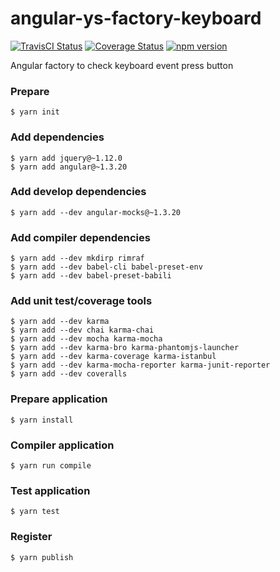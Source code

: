 # angular-ys-factory-keyboard

[![TravisCI Status][travis-image]][travis-url]
[![Coverage Status][coveralls-image]][coveralls-url]
[![npm version][npm-image]][npm-url]

Angular factory to check keyboard event press button

### Prepare

```
$ yarn init
```

### Add dependencies

```
$ yarn add jquery@~1.12.0
$ yarn add angular@~1.3.20
```

### Add develop dependencies

```
$ yarn add --dev angular-mocks@~1.3.20
```

### Add compiler dependencies

```
$ yarn add --dev mkdirp rimraf
$ yarn add --dev babel-cli babel-preset-env
$ yarn add --dev babel-preset-babili
```

### Add unit test/coverage tools

```
$ yarn add --dev karma
$ yarn add --dev chai karma-chai
$ yarn add --dev mocha karma-mocha
$ yarn add --dev karma-bro karma-phantomjs-launcher
$ yarn add --dev karma-coverage karma-istanbul
$ yarn add --dev karma-mocha-reporter karma-junit-reporter
$ yarn add --dev coveralls
```

### Prepare application

```
$ yarn install
```

### Compiler application

```
$ yarn run compile
```

### Test application

```
$ yarn test
```

### Register

```
$ yarn publish
```

[travis-image]: https://travis-ci.org/yadickson/angular-ys-factory-keyboard.svg
[travis-url]: https://travis-ci.org/yadickson/angular-ys-factory-keyboard

[coveralls-image]: https://coveralls.io/repos/github/yadickson/angular-ys-factory-keyboard/badge.svg
[coveralls-url]: https://coveralls.io/github/yadickson/angular-ys-factory-keyboard

[npm-image]: https://badge.fury.io/js/angular-ys-factory-keyboard.svg
[npm-url]: https://badge.fury.io/js/angular-ys-factory-keyboard
